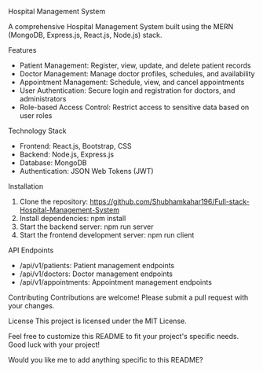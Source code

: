 

Hospital Management System

A comprehensive Hospital Management System built using the MERN (MongoDB, Express.js, React.js, Node.js) stack.

Features
- Patient Management: Register, view, update, and delete patient records
- Doctor Management: Manage doctor profiles, schedules, and availability
- Appointment Management: Schedule, view, and cancel appointments
- User Authentication: Secure login and registration for doctors, and administrators
- Role-based Access Control: Restrict access to sensitive data based on user roles

Technology Stack
- Frontend: React.js, Bootstrap, CSS
- Backend: Node.js, Express.js
- Database: MongoDB
- Authentication: JSON Web Tokens (JWT)

Installation
1. Clone the repository: https://github.com/Shubhamkahar196/Full-stack-Hospital-Management-System
2. Install dependencies: npm install
3. Start the backend server: npm run server
4. Start the frontend development server: npm run client

API Endpoints
- /api/v1/patients: Patient management endpoints
- /api/v1/doctors: Doctor management endpoints
- /api/v1/appointments: Appointment management endpoints


Contributing
Contributions are welcome! Please submit a pull request with your changes.

License
This project is licensed under the MIT License.

Feel free to customize this README to fit your project's specific needs. Good luck with your project!

Would you like me to add anything specific to this README?
